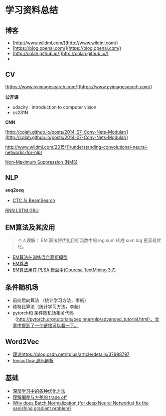 # 学习资料总结

## 博客

* [http://www.wildml.com/](http://www.wildml.com/)
* [https://blog.openai.com/](https://blog.openai.com/)
* [http://colah.github.io/](http://colah.github.io/)
* ​


## CV

[https://www.pyimagesearch.com/](https://www.pyimagesearch.com/)

**公开课**

* udacity : introduction to computer vision
* cs231N



**CNN**

[http://colah.github.io/posts/2014-07-Conv-Nets-Modular/](http://colah.github.io/posts/2014-07-Conv-Nets-Modular/)

http://www.wildml.com/2015/11/understanding-convolutional-neural-networks-for-nlp/



[Non-Maximum Suppression (NMS)](https://www.pyimagesearch.com/2014/11/17/non-maximum-suppression-object-detection-python/)



## NLP

**seq2seq**

* [CTC 与 BeamSearch](https://distill.pub/2017/ctc/)



[RNN LSTM GRU](http://colah.github.io/posts/2015-08-Understanding-LSTMs/)



## EM算法及其应用

> 个人理解： EM 算法将优化目标函数中的 log sum 转成 sum log 更容易优化。

- [EM算法在训练混合高斯模型](http://cs229.stanford.edu/notes/cs229-notes7b.pdf)
- [EM算法](http://cs229.stanford.edu/notes/cs229-notes8.pdf)
- [EM算法用在 PLSA 模型中(Couresa TextMining 3.7)](https://d3c33hcgiwev3.cloudfront.net/_9a5eb7faf6b366c91f6999a05d40b3c9_TM-20-plsa.pdf?Expires=1524873600&Signature=KBwa~vtQ7f8L6XrNPflX7m7VYnLRwIptkH1X1APQVgE991NcnnNHqUBhoXK8f4tf5GtOPTOLbPobdy-7mx1R~BfFOTgtVECkAESCtI3KJMDRITtoWsJUcuxLp4Bkc0icY0tpgzUsr-n~IobNZqDPuCMYV-W-ZzcjGD3GWPQhUeA_&Key-Pair-Id=APKAJLTNE6QMUY6HBC5A)

## 条件随机场

- 前向后向算法 （统计学习方法，李航）
- 维特比算法（统计学习方法，李航）
- pytorch和 条件随机场相关代码（http://pytorch.org/tutorials/beginner/nlp/advanced_tutorial.html），文章中提到了一个链接可以看一下。

## Word2Vec

- [理论https://blog.csdn.net/itplus/article/details/37998797](https://blog.csdn.net/itplus/article/details/37998797)
- [tensorflow 源码解析](https://blog.csdn.net/u012436149/article/details/52848013)

## 基础

* [深度学习中的各种优化方法](http://ruder.io/optimizing-gradient-descent/index.html)
* [理解偏差与方差的 trade off](http://scott.fortmann-roe.com/docs/BiasVariance.html)
* [Why does Batch Normalization (for deep Neural Networks) fix the vanishing gradient problem?](https://www.quora.com/Why-does-Batch-Normalization-for-deep-Neural-Networks-fix-the-vanishing-gradient-problem)


